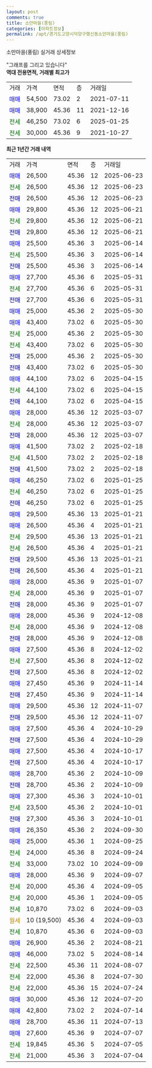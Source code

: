 ```yaml
---
layout: post
comments: true
title: 소만마을(풍림)
categories: [아파트정보]
permalink: /apt/경기도고양시덕양구행신동소만마을(풍림)
---
```


소만마을(풍림) 실거래 상세정보

<script type="text/javascript">
  google.charts.load('current', {'packages':['line', 'corechart']});
  google.charts.setOnLoadCallback(drawChart);

  function drawChart() {
    var data = new google.visualization.DataTable();
    data.addColumn('date', '거래일');
    data.addColumn('number', "매매");
    data.addColumn('number', "전세");
    data.addColumn('number', "전매");

    data.addRows([[new Date(Date.parse("2025-06-23")), 26500, null, null], [new Date(Date.parse("2025-06-23")), null, 26500, null], [new Date(Date.parse("2025-06-23")), null, null, 26500], [new Date(Date.parse("2025-06-21")), 29800, null, null], [new Date(Date.parse("2025-06-21")), null, 29800, null], [new Date(Date.parse("2025-06-21")), null, null, 29800], [new Date(Date.parse("2025-06-14")), 25500, null, null], [new Date(Date.parse("2025-06-14")), null, 25500, null], [new Date(Date.parse("2025-06-14")), null, null, 25500], [new Date(Date.parse("2025-05-31")), 27700, null, null], [new Date(Date.parse("2025-05-31")), null, 27700, null], [new Date(Date.parse("2025-05-31")), null, null, 27700], [new Date(Date.parse("2025-05-30")), 25000, null, null], [new Date(Date.parse("2025-05-30")), 43400, null, null], [new Date(Date.parse("2025-05-30")), null, 25000, null], [new Date(Date.parse("2025-05-30")), null, 43400, null], [new Date(Date.parse("2025-05-30")), null, null, 25000], [new Date(Date.parse("2025-05-30")), null, null, 43400], [new Date(Date.parse("2025-04-15")), 44100, null, null], [new Date(Date.parse("2025-04-15")), null, 44100, null], [new Date(Date.parse("2025-04-15")), null, null, 44100], [new Date(Date.parse("2025-03-07")), 28000, null, null], [new Date(Date.parse("2025-03-07")), null, 28000, null], [new Date(Date.parse("2025-03-07")), null, null, 28000], [new Date(Date.parse("2025-02-18")), 41500, null, null], [new Date(Date.parse("2025-02-18")), null, 41500, null], [new Date(Date.parse("2025-02-18")), null, null, 41500], [new Date(Date.parse("2025-01-25")), 46250, null, null], [new Date(Date.parse("2025-01-25")), null, 46250, null], [new Date(Date.parse("2025-01-25")), null, null, 46250], [new Date(Date.parse("2025-01-21")), 29500, null, null], [new Date(Date.parse("2025-01-21")), 26500, null, null], [new Date(Date.parse("2025-01-21")), null, 29500, null], [new Date(Date.parse("2025-01-21")), null, 26500, null], [new Date(Date.parse("2025-01-21")), null, null, 29500], [new Date(Date.parse("2025-01-21")), null, null, 26500], [new Date(Date.parse("2025-01-07")), 28000, null, null], [new Date(Date.parse("2025-01-07")), null, 28000, null], [new Date(Date.parse("2025-01-07")), null, null, 28000], [new Date(Date.parse("2024-12-08")), 28000, null, null], [new Date(Date.parse("2024-12-08")), null, 28000, null], [new Date(Date.parse("2024-12-08")), null, null, 28000], [new Date(Date.parse("2024-12-02")), 27500, null, null], [new Date(Date.parse("2024-12-02")), null, 27500, null], [new Date(Date.parse("2024-12-02")), null, null, 27500], [new Date(Date.parse("2024-11-14")), 27450, null, null], [new Date(Date.parse("2024-11-14")), null, null, 27450], [new Date(Date.parse("2024-11-07")), 29500, null, null], [new Date(Date.parse("2024-11-07")), null, null, 29500], [new Date(Date.parse("2024-10-29")), 27500, null, null], [new Date(Date.parse("2024-10-29")), null, null, 27500], [new Date(Date.parse("2024-10-17")), 27500, null, null], [new Date(Date.parse("2024-10-17")), null, null, 27500], [new Date(Date.parse("2024-10-09")), 28700, null, null], [new Date(Date.parse("2024-10-09")), null, null, 28700], [new Date(Date.parse("2024-10-01")), 27300, null, null], [new Date(Date.parse("2024-10-01")), null, 23500, null], [new Date(Date.parse("2024-10-01")), null, null, 27300], [new Date(Date.parse("2024-09-30")), 26350, null, null], [new Date(Date.parse("2024-09-25")), 25000, null, null], [new Date(Date.parse("2024-09-24")), null, 24000, null], [new Date(Date.parse("2024-09-09")), null, 33000, null], [new Date(Date.parse("2024-09-07")), 28000, null, null], [new Date(Date.parse("2024-09-05")), null, 20000, null], [new Date(Date.parse("2024-09-05")), null, 20000, null], [new Date(Date.parse("2024-09-03")), null, 10870, null], [new Date(Date.parse("2024-09-03")), null, null, null], [new Date(Date.parse("2024-09-03")), null, 10870, null], [new Date(Date.parse("2024-08-21")), 26900, null, null], [new Date(Date.parse("2024-08-14")), 46000, null, null], [new Date(Date.parse("2024-08-07")), null, 22500, null], [new Date(Date.parse("2024-07-30")), null, 22000, null], [new Date(Date.parse("2024-07-24")), null, 22000, null], [new Date(Date.parse("2024-07-20")), 30000, null, null], [new Date(Date.parse("2024-07-14")), 42800, null, null], [new Date(Date.parse("2024-07-13")), 28700, null, null], [new Date(Date.parse("2024-07-07")), 27600, null, null], [new Date(Date.parse("2024-07-05")), null, 19845, null], [new Date(Date.parse("2024-07-04")), null, 21000, null]]);

    var options = {
      hAxis: {
        format: 'yyyy/MM/dd'
      },    
      lineWidth: 0,
      pointsVisible: true,    
      title: '최근 1년간 유형별 실거래가 분포',
      legend: { position: 'bottom' }
    };

    var formatter = new google.visualization.NumberFormat({pattern:'###,###'} );
    formatter.format(data, 1);
    formatter.format(data, 2);
    
    setTimeout(function() {
        var chart = new google.visualization.LineChart(document.getElementById('columnchart_material'));
        chart.draw(data, (options));
        document.getElementById('loading').style.display = 'none';
    }, 200);
  }
</script>


<div id="loading" style="z-index:20; display: block; margin-left: 0px">"그래프를 그리고 있습니다"</div>
<div id="columnchart_material" style="width: 95%; margin-left: 0px; display: block"></div>
<!-- contents start -->
<b>역대 전용면적, 거래별 최고가</b>
<table class="sortable">
    <tr>
      <td>거래</td>
      <td>가격</td>
      <td>면적</td>
      <td>층</td>
      <td>거래일</td>
    </tr>
        <tr>
          <td><a style="color: blue">매매</a></td>
          <td>54,500</td>
          <td>73.02</td>
          <td>2</td>
          <td>2021-07-11</td>
        </tr>            <tr>
          <td><a style="color: blue">매매</a></td>
          <td>38,900</td>
          <td>45.36</td>
          <td>11</td>
          <td>2021-12-16</td>
        </tr>        
        <tr>
              <td><a style="color: darkgreen">전세</a></td>
              <td>46,250</td>
              <td>73.02</td>
              <td>6</td>
              <td>2025-01-25</td>
            </tr>            <tr>
              <td><a style="color: darkgreen">전세</a></td>
              <td>30,000</td>
              <td>45.36</td>
              <td>9</td>
              <td>2021-10-27</td>
            </tr>        
    
</table>

<b>최근 1년간 거래 내역</b>

<table class="sortable">
    <tr>
      <td>거래</td>
      <td>가격</td>
      <td>면적</td>
      <td>층</td>
      <td>거래일</td>
    </tr>
    <tr>
      <td><a style="color: blue">매매</a></td>
      <td>26,500</td>
      <td>45.36</td>
      <td>12</td>
      <td>2025-06-23</td>
    </tr>          <tr>
      <td><a style="color: darkgreen">전세</a></td>
      <td>26,500</td>
      <td>45.36</td>
      <td>12</td>
      <td>2025-06-23</td>
    </tr>          <tr>
      <td><a style="color: darkblue">전매</a></td>
      <td>26,500</td>
      <td>45.36</td>
      <td>12</td>
      <td>2025-06-23</td>
    </tr>          <tr>
      <td><a style="color: blue">매매</a></td>
      <td>29,800</td>
      <td>45.36</td>
      <td>12</td>
      <td>2025-06-21</td>
    </tr>          <tr>
      <td><a style="color: darkgreen">전세</a></td>
      <td>29,800</td>
      <td>45.36</td>
      <td>12</td>
      <td>2025-06-21</td>
    </tr>          <tr>
      <td><a style="color: darkblue">전매</a></td>
      <td>29,800</td>
      <td>45.36</td>
      <td>12</td>
      <td>2025-06-21</td>
    </tr>          <tr>
      <td><a style="color: blue">매매</a></td>
      <td>25,500</td>
      <td>45.36</td>
      <td>3</td>
      <td>2025-06-14</td>
    </tr>          <tr>
      <td><a style="color: darkgreen">전세</a></td>
      <td>25,500</td>
      <td>45.36</td>
      <td>3</td>
      <td>2025-06-14</td>
    </tr>          <tr>
      <td><a style="color: darkblue">전매</a></td>
      <td>25,500</td>
      <td>45.36</td>
      <td>3</td>
      <td>2025-06-14</td>
    </tr>          <tr>
      <td><a style="color: blue">매매</a></td>
      <td>27,700</td>
      <td>45.36</td>
      <td>6</td>
      <td>2025-05-31</td>
    </tr>          <tr>
      <td><a style="color: darkgreen">전세</a></td>
      <td>27,700</td>
      <td>45.36</td>
      <td>6</td>
      <td>2025-05-31</td>
    </tr>          <tr>
      <td><a style="color: darkblue">전매</a></td>
      <td>27,700</td>
      <td>45.36</td>
      <td>6</td>
      <td>2025-05-31</td>
    </tr>          <tr>
      <td><a style="color: blue">매매</a></td>
      <td>25,000</td>
      <td>45.36</td>
      <td>2</td>
      <td>2025-05-30</td>
    </tr>          <tr>
      <td><a style="color: blue">매매</a></td>
      <td>43,400</td>
      <td>73.02</td>
      <td>6</td>
      <td>2025-05-30</td>
    </tr>          <tr>
      <td><a style="color: darkgreen">전세</a></td>
      <td>25,000</td>
      <td>45.36</td>
      <td>2</td>
      <td>2025-05-30</td>
    </tr>          <tr>
      <td><a style="color: darkgreen">전세</a></td>
      <td>43,400</td>
      <td>73.02</td>
      <td>6</td>
      <td>2025-05-30</td>
    </tr>          <tr>
      <td><a style="color: darkblue">전매</a></td>
      <td>25,000</td>
      <td>45.36</td>
      <td>2</td>
      <td>2025-05-30</td>
    </tr>          <tr>
      <td><a style="color: darkblue">전매</a></td>
      <td>43,400</td>
      <td>73.02</td>
      <td>6</td>
      <td>2025-05-30</td>
    </tr>          <tr>
      <td><a style="color: blue">매매</a></td>
      <td>44,100</td>
      <td>73.02</td>
      <td>6</td>
      <td>2025-04-15</td>
    </tr>          <tr>
      <td><a style="color: darkgreen">전세</a></td>
      <td>44,100</td>
      <td>73.02</td>
      <td>6</td>
      <td>2025-04-15</td>
    </tr>          <tr>
      <td><a style="color: darkblue">전매</a></td>
      <td>44,100</td>
      <td>73.02</td>
      <td>6</td>
      <td>2025-04-15</td>
    </tr>          <tr>
      <td><a style="color: blue">매매</a></td>
      <td>28,000</td>
      <td>45.36</td>
      <td>12</td>
      <td>2025-03-07</td>
    </tr>          <tr>
      <td><a style="color: darkgreen">전세</a></td>
      <td>28,000</td>
      <td>45.36</td>
      <td>12</td>
      <td>2025-03-07</td>
    </tr>          <tr>
      <td><a style="color: darkblue">전매</a></td>
      <td>28,000</td>
      <td>45.36</td>
      <td>12</td>
      <td>2025-03-07</td>
    </tr>          <tr>
      <td><a style="color: blue">매매</a></td>
      <td>41,500</td>
      <td>73.02</td>
      <td>2</td>
      <td>2025-02-18</td>
    </tr>          <tr>
      <td><a style="color: darkgreen">전세</a></td>
      <td>41,500</td>
      <td>73.02</td>
      <td>2</td>
      <td>2025-02-18</td>
    </tr>          <tr>
      <td><a style="color: darkblue">전매</a></td>
      <td>41,500</td>
      <td>73.02</td>
      <td>2</td>
      <td>2025-02-18</td>
    </tr>          <tr>
      <td><a style="color: blue">매매</a></td>
      <td>46,250</td>
      <td>73.02</td>
      <td>6</td>
      <td>2025-01-25</td>
    </tr>          <tr>
      <td><a style="color: darkgreen">전세</a></td>
      <td>46,250</td>
      <td>73.02</td>
      <td>6</td>
      <td>2025-01-25</td>
    </tr>          <tr>
      <td><a style="color: darkblue">전매</a></td>
      <td>46,250</td>
      <td>73.02</td>
      <td>6</td>
      <td>2025-01-25</td>
    </tr>          <tr>
      <td><a style="color: blue">매매</a></td>
      <td>29,500</td>
      <td>45.36</td>
      <td>13</td>
      <td>2025-01-21</td>
    </tr>          <tr>
      <td><a style="color: blue">매매</a></td>
      <td>26,500</td>
      <td>45.36</td>
      <td>4</td>
      <td>2025-01-21</td>
    </tr>          <tr>
      <td><a style="color: darkgreen">전세</a></td>
      <td>29,500</td>
      <td>45.36</td>
      <td>13</td>
      <td>2025-01-21</td>
    </tr>          <tr>
      <td><a style="color: darkgreen">전세</a></td>
      <td>26,500</td>
      <td>45.36</td>
      <td>4</td>
      <td>2025-01-21</td>
    </tr>          <tr>
      <td><a style="color: darkblue">전매</a></td>
      <td>29,500</td>
      <td>45.36</td>
      <td>13</td>
      <td>2025-01-21</td>
    </tr>          <tr>
      <td><a style="color: darkblue">전매</a></td>
      <td>26,500</td>
      <td>45.36</td>
      <td>4</td>
      <td>2025-01-21</td>
    </tr>          <tr>
      <td><a style="color: blue">매매</a></td>
      <td>28,000</td>
      <td>45.36</td>
      <td>9</td>
      <td>2025-01-07</td>
    </tr>          <tr>
      <td><a style="color: darkgreen">전세</a></td>
      <td>28,000</td>
      <td>45.36</td>
      <td>9</td>
      <td>2025-01-07</td>
    </tr>          <tr>
      <td><a style="color: darkblue">전매</a></td>
      <td>28,000</td>
      <td>45.36</td>
      <td>9</td>
      <td>2025-01-07</td>
    </tr>          <tr>
      <td><a style="color: blue">매매</a></td>
      <td>28,000</td>
      <td>45.36</td>
      <td>9</td>
      <td>2024-12-08</td>
    </tr>          <tr>
      <td><a style="color: darkgreen">전세</a></td>
      <td>28,000</td>
      <td>45.36</td>
      <td>9</td>
      <td>2024-12-08</td>
    </tr>          <tr>
      <td><a style="color: darkblue">전매</a></td>
      <td>28,000</td>
      <td>45.36</td>
      <td>9</td>
      <td>2024-12-08</td>
    </tr>          <tr>
      <td><a style="color: blue">매매</a></td>
      <td>27,500</td>
      <td>45.36</td>
      <td>8</td>
      <td>2024-12-02</td>
    </tr>          <tr>
      <td><a style="color: darkgreen">전세</a></td>
      <td>27,500</td>
      <td>45.36</td>
      <td>8</td>
      <td>2024-12-02</td>
    </tr>          <tr>
      <td><a style="color: darkblue">전매</a></td>
      <td>27,500</td>
      <td>45.36</td>
      <td>8</td>
      <td>2024-12-02</td>
    </tr>          <tr>
      <td><a style="color: blue">매매</a></td>
      <td>27,450</td>
      <td>45.36</td>
      <td>9</td>
      <td>2024-11-14</td>
    </tr>          <tr>
      <td><a style="color: darkblue">전매</a></td>
      <td>27,450</td>
      <td>45.36</td>
      <td>9</td>
      <td>2024-11-14</td>
    </tr>          <tr>
      <td><a style="color: blue">매매</a></td>
      <td>29,500</td>
      <td>45.36</td>
      <td>12</td>
      <td>2024-11-07</td>
    </tr>          <tr>
      <td><a style="color: darkblue">전매</a></td>
      <td>29,500</td>
      <td>45.36</td>
      <td>12</td>
      <td>2024-11-07</td>
    </tr>          <tr>
      <td><a style="color: blue">매매</a></td>
      <td>27,500</td>
      <td>45.36</td>
      <td>4</td>
      <td>2024-10-29</td>
    </tr>          <tr>
      <td><a style="color: darkblue">전매</a></td>
      <td>27,500</td>
      <td>45.36</td>
      <td>4</td>
      <td>2024-10-29</td>
    </tr>          <tr>
      <td><a style="color: blue">매매</a></td>
      <td>27,500</td>
      <td>45.36</td>
      <td>4</td>
      <td>2024-10-17</td>
    </tr>          <tr>
      <td><a style="color: darkblue">전매</a></td>
      <td>27,500</td>
      <td>45.36</td>
      <td>4</td>
      <td>2024-10-17</td>
    </tr>          <tr>
      <td><a style="color: blue">매매</a></td>
      <td>28,700</td>
      <td>45.36</td>
      <td>2</td>
      <td>2024-10-09</td>
    </tr>          <tr>
      <td><a style="color: darkblue">전매</a></td>
      <td>28,700</td>
      <td>45.36</td>
      <td>2</td>
      <td>2024-10-09</td>
    </tr>          <tr>
      <td><a style="color: blue">매매</a></td>
      <td>27,300</td>
      <td>45.36</td>
      <td>3</td>
      <td>2024-10-01</td>
    </tr>          <tr>
      <td><a style="color: darkgreen">전세</a></td>
      <td>23,500</td>
      <td>45.36</td>
      <td>2</td>
      <td>2024-10-01</td>
    </tr>          <tr>
      <td><a style="color: darkblue">전매</a></td>
      <td>27,300</td>
      <td>45.36</td>
      <td>3</td>
      <td>2024-10-01</td>
    </tr>          <tr>
      <td><a style="color: blue">매매</a></td>
      <td>26,350</td>
      <td>45.36</td>
      <td>2</td>
      <td>2024-09-30</td>
    </tr>          <tr>
      <td><a style="color: blue">매매</a></td>
      <td>25,000</td>
      <td>45.36</td>
      <td>1</td>
      <td>2024-09-25</td>
    </tr>          <tr>
      <td><a style="color: darkgreen">전세</a></td>
      <td>24,000</td>
      <td>45.36</td>
      <td>8</td>
      <td>2024-09-24</td>
    </tr>          <tr>
      <td><a style="color: darkgreen">전세</a></td>
      <td>33,000</td>
      <td>73.02</td>
      <td>10</td>
      <td>2024-09-09</td>
    </tr>          <tr>
      <td><a style="color: blue">매매</a></td>
      <td>28,000</td>
      <td>45.36</td>
      <td>9</td>
      <td>2024-09-07</td>
    </tr>          <tr>
      <td><a style="color: darkgreen">전세</a></td>
      <td>20,000</td>
      <td>45.36</td>
      <td>4</td>
      <td>2024-09-05</td>
    </tr>          <tr>
      <td><a style="color: darkgreen">전세</a></td>
      <td>20,000</td>
      <td>45.36</td>
      <td>1</td>
      <td>2024-09-05</td>
    </tr>          <tr>
      <td><a style="color: darkgreen">전세</a></td>
      <td>10,870</td>
      <td>73.02</td>
      <td>6</td>
      <td>2024-09-03</td>
    </tr>          <tr>
      <td><a style="color: darkgoldenrod">월세</a></td>
      <td>10 (19,500)</td>
      <td>45.36</td>
      <td>4</td>
      <td>2024-09-03</td>
    </tr>          <tr>
      <td><a style="color: darkgreen">전세</a></td>
      <td>10,870</td>
      <td>45.36</td>
      <td>6</td>
      <td>2024-09-03</td>
    </tr>          <tr>
      <td><a style="color: blue">매매</a></td>
      <td>26,900</td>
      <td>45.36</td>
      <td>2</td>
      <td>2024-08-21</td>
    </tr>          <tr>
      <td><a style="color: blue">매매</a></td>
      <td>46,000</td>
      <td>73.02</td>
      <td>5</td>
      <td>2024-08-14</td>
    </tr>          <tr>
      <td><a style="color: darkgreen">전세</a></td>
      <td>22,500</td>
      <td>45.36</td>
      <td>11</td>
      <td>2024-08-07</td>
    </tr>          <tr>
      <td><a style="color: darkgreen">전세</a></td>
      <td>22,000</td>
      <td>45.36</td>
      <td>8</td>
      <td>2024-07-30</td>
    </tr>          <tr>
      <td><a style="color: darkgreen">전세</a></td>
      <td>22,000</td>
      <td>45.36</td>
      <td>15</td>
      <td>2024-07-24</td>
    </tr>          <tr>
      <td><a style="color: blue">매매</a></td>
      <td>30,000</td>
      <td>45.36</td>
      <td>12</td>
      <td>2024-07-20</td>
    </tr>          <tr>
      <td><a style="color: blue">매매</a></td>
      <td>42,800</td>
      <td>73.02</td>
      <td>2</td>
      <td>2024-07-14</td>
    </tr>          <tr>
      <td><a style="color: blue">매매</a></td>
      <td>28,700</td>
      <td>45.36</td>
      <td>11</td>
      <td>2024-07-13</td>
    </tr>          <tr>
      <td><a style="color: blue">매매</a></td>
      <td>27,600</td>
      <td>45.36</td>
      <td>9</td>
      <td>2024-07-07</td>
    </tr>          <tr>
      <td><a style="color: darkgreen">전세</a></td>
      <td>19,845</td>
      <td>45.36</td>
      <td>5</td>
      <td>2024-07-05</td>
    </tr>          <tr>
      <td><a style="color: darkgreen">전세</a></td>
      <td>21,000</td>
      <td>45.36</td>
      <td>3</td>
      <td>2024-07-04</td>
    </tr>      </table>
<!-- contents end -->    

